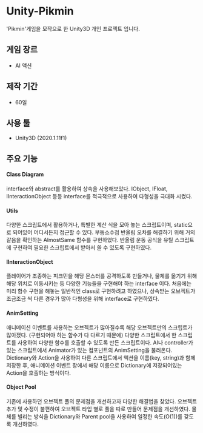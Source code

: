 # Unity-Pikmin
'Pikmin'게임을 모작으로 한 Unity3D 개인 프로젝트 입니다.

## 게임 장르
* AI 액션
## 제작 기간
* 60일
## 사용 툴
* Unity3D (2020.1.11f1)

## 주요 기능
#### Class Diagram
interface와 abstract를 활용하여 상속을 사용해보았다.
IObject, IFloat, IInteractionObject 등등 interface를 적극적으로 사용하여 다형성을 극대화 시켰다.

#### Utils
다양한 스크립트에서 활용하거나, 특별한 계산 식을 모아 놓는 스크립트이며, static으로 되어있어 어디서든지 접근할 수 있다.
부동소수점 반올림 오차를 해결하기 위해 거의 같음을 확인하는 AlmostSame 함수를 구현하였다.
반올림 운동 공식을 유틸 스크립트에 구현하여 필요한 스크립트에서 받아서 쓸 수 있도록 구현하였다.

#### IInteractionObject
플레이어가 조종하는 피크민을 해당 몬스터를 공격하도록 만들거나, 물체를 옮기기 위해 해당 위치로 이동시키는 등 다양한 기능들을 구현해야 하는 interface 이다.
처음에는 미리 함수 구현을 해놓는 일반적인 class로 구현하려고 하였으나, 상속받는 오브젝트가 조금조금 씩 다른 경우가 많아 다형성을 위해 interface로 구현하였다.

#### AnimSetting
애니메이션 이벤트를 사용하는 오브젝트가 많아질수록 해당 오브젝트만의 스크립트가 많아졌다. (구현되어야 하는 함수가 다 다르기 때문에)
다양한 스크립트에서 한 스크립트를 사용하여 다양한 함수를 호출할 수 있도록 만든 스크립트이다.
AI나 controller가 있는 스크립트에서 Animator가 있는 컴포넌트의 AnimSetting을 불러온다.
Dictionary와 Action을 사용하여 다른 스크립트에서 액션을 이름(key, string)과 함께 저장한 후, 애니메이션 이벤트 창에서 해당 이름으로 Dictionary에 저장되어있는 Action을 호출하는 방식이다.

#### Object Pool
기존에 사용하던 오브젝트 풀의 문제점을 개선하고자 다양한 해결법을 찾았다.
오브젝트 추가 및 수정이 불편하여 오브젝트 타입 별로 풀을 따로 만들어 문제점을 개선하였다.
물체를 빌리는 방식을 Dictionary와 Parent pool을 사용하여 일정한 속도(O(1))를 갖도록 개선하였다.
